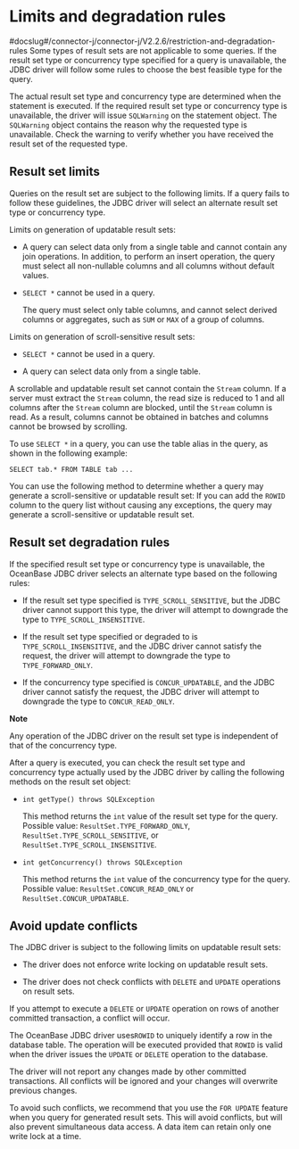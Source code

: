 Limits and degradation rules 
=================================================
#docslug#/connector-j/connector-j/V2.2.6/restriction-and-degradation-rules
Some types of result sets are not applicable to some queries. If the result set type or concurrency type specified for a query is unavailable, the JDBC driver will follow some rules to choose the best feasible type for the query. 

The actual result set type and concurrency type are determined when the statement is executed. If the required result set type or concurrency type is unavailable, the driver will issue `SQLWarning` on the statement object. The `SQLWarning` object contains the reason why the requested type is unavailable. Check the warning to verify whether you have received the result set of the requested type. 

Result set limits 
-----------------------------------

Queries on the result set are subject to the following limits. If a query fails to follow these guidelines, the JDBC driver will select an alternate result set type or concurrency type. 

Limits on generation of updatable result sets:

* A query can select data only from a single table and cannot contain any join operations. In addition, to perform an insert operation, the query must select all non-nullable columns and all columns without default values.

  

* `SELECT *` cannot be used in a query. 

  The query must select only table columns, and cannot select derived columns or aggregates, such as `SUM` or `MAX` of a group of columns.
  




Limits on generation of scroll-sensitive result sets:

* `SELECT *` cannot be used in a query.

  

* A query can select data only from a single table.

  




A scrollable and updatable result set cannot contain the `Stream` column. If a server must extract the `Stream` column, the read size is reduced to 1 and all columns after the `Stream` column are blocked, until the `Stream` column is read. As a result, columns cannot be obtained in batches and columns cannot be browsed by scrolling. 

To use `SELECT *` in a query, you can use the table alias in the query, as shown in the following example:

```unknow
SELECT tab.* FROM TABLE tab ...
```



You can use the following method to determine whether a query may generate a scroll-sensitive or updatable result set: If you can add the `ROWID` column to the query list without causing any exceptions, the query may generate a scroll-sensitive or updatable result set. 

Result set degradation rules 
----------------------------------------------

If the specified result set type or concurrency type is unavailable, the OceanBase JDBC driver selects an alternate type based on the following rules:

* If the result set type specified is `TYPE_SCROLL_SENSITIVE`, but the JDBC driver cannot support this type, the driver will attempt to downgrade the type to `TYPE_SCROLL_INSENSITIVE`.

  

* If the result set type specified or degraded to is `TYPE_SCROLL_INSENSITIVE`, and the JDBC driver cannot satisfy the request, the driver will attempt to downgrade the type to `TYPE_FORWARD_ONLY`.

  

* If the concurrency type specified is `CONCUR_UPDATABLE`, and the JDBC driver cannot satisfy the request, the JDBC driver will attempt to downgrade the type to `CONCUR_READ_ONLY`.

  



**Note**



Any operation of the JDBC driver on the result set type is independent of that of the concurrency type.

After a query is executed, you can check the result set type and concurrency type actually used by the JDBC driver by calling the following methods on the result set object: 

* `int getType() throws SQLException`

  This method returns the `int` value of the result set type for the query. Possible value: `ResultSet.TYPE_FORWARD_ONLY`, `ResultSet.TYPE_SCROLL_SENSITIVE`, or `ResultSet.TYPE_SCROLL_INSENSITIVE`.
  




<!-- -->

* `int getConcurrency() throws SQLException`

  This method returns the `int` value of the concurrency type for the query. Possible value: `ResultSet.CONCUR_READ_ONLY` or `ResultSet.CONCUR_UPDATABLE`.
  




Avoid update conflicts 
----------------------------------------

The JDBC driver is subject to the following limits on updatable result sets:

* The driver does not enforce write locking on updatable result sets.

  

* The driver does not check conflicts with `DELETE` and `UPDATE` operations on result sets.

  




If you attempt to execute a `DELETE` or `UPDATE` operation on rows of another committed transaction, a conflict will occur. 

The OceanBase JDBC driver uses`ROWID` to uniquely identify a row in the database table. The operation will be executed provided that `ROWID` is valid when the driver issues the `UPDATE` or `DELETE` operation to the database. 

The driver will not report any changes made by other committed transactions. All conflicts will be ignored and your changes will overwrite previous changes. 

To avoid such conflicts, we recommend that you use the `FOR UPDATE` feature when you query for generated result sets. This will avoid conflicts, but will also prevent simultaneous data access. A data item can retain only one write lock at a time.
